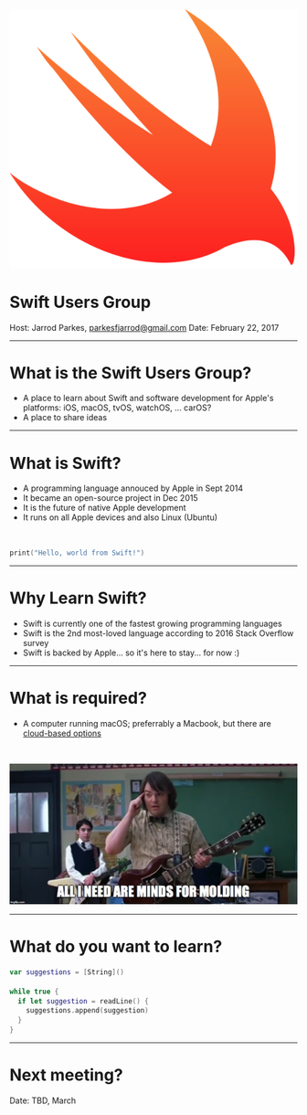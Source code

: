 <!-- $size: 4:3 -->
<!-- page_number: true -->

![30% Swift Users Group Logo](../images/logo.png)
# Swift Users Group
Host: Jarrod Parkes, parkesfjarrod@gmail.com
Date: February 22, 2017

---

# What is the Swift Users Group?

- A place to learn about Swift and software development for Apple's platforms: iOS, macOS, tvOS, watchOS, ... carOS?
- A place to share ideas

---

# What is Swift?

- A programming language annouced by Apple in Sept 2014
- It became an open-source project in Dec 2015
- It is the future of native Apple development
- It runs on all Apple devices and also Linux (Ubuntu)

<br>

```swift
print("Hello, world from Swift!")
```

---

# Why Learn Swift?

- Swift is currently one of the fastest growing programming languages
- Swift is the 2nd most-loved language according to 2016 Stack Overflow survey
- Swift is backed by Apple... so it's here to stay... for now :)

---

# What is required?

- A computer running macOS; preferrably a Macbook, but there are [cloud-based options](https://www.macincloud.com/pricing/compare)

<br>

![Minds for Molding](../images/molding-meme.jpg)

---

# What do you want to learn?

```swift
var suggestions = [String]()

while true {
  if let suggestion = readLine() {
    suggestions.append(suggestion)
  }
}
```

---

# Next meeting?

Date: TBD, March
